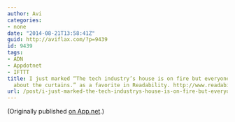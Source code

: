```yaml
---
author: Avi
categories:
- none
date: "2014-08-21T13:58:41Z"
guid: http://aviflax.com/?p=9439
id: 9439
tags:
- ADN
- Appdotnet
- IFTTT
title: I just marked “The tech industry’s house is on fire but everyone is talking
  about the curtains.” as a favorite in Readability. http://www.readability.com/articles/cvpaj9hq
url: /post/i-just-marked-the-tech-industrys-house-is-on-fire-but-everyone-is-talking-about-the-curtains-as-a-favorite-in-readability-httpwww-readability-comarticlescvpaj9hq/
---
```

(Originally published [on App.net](http://alpha.app.net/aviflax/post/37155056).)